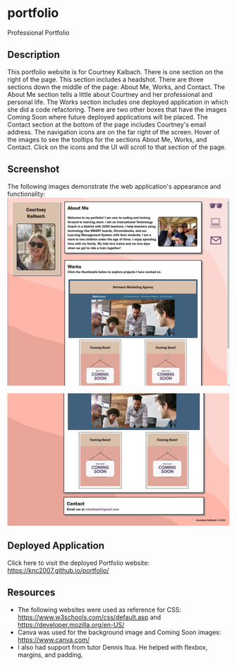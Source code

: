 # portfolio
Professional Portfolio

## Description
This portfolio website is for Courtney Kalbach. There is one section on the right of the page. This section includes a headshot. There are three sections down the middle of the page: About Me, Works, and Contact. The About Me section tells a little about Courtney and her professional and personal life. The Works section includes one deployed application in which she did a code refactoring. There are two other boxes that have the images Coming Soon where future deployed applications will be placed. The Contact section at the bottom of the page includes Courtney's email address. The navigation icons are on the far right of the screen. Hover of the images to see the tooltips for the sections About Me, Works, and Contact. Click on the icons and the UI will scroll to that section of the page.

## Screenshot
The following images demonstrate the web application's appearance and functionality:
![Portfolio website screenshot number 1 displaying the top of the website.](./assets/images/portfolio%20screenshot%201.png)

![Portfolio website screenshot number 2 displaying the middle and footer parts of the website.](./assets/images/portfolio%20screenshot%202.png)

## Deployed Application
Click here to visit the deployed Portfolio website: https://knc2007.github.io/portfolio/ 

## Resources
- The following websites were used as reference for CSS: https://www.w3schools.com/css/default.asp and https://developer.mozilla.org/en-US/ 
- Canva was used for the background image and Coming Soon images: https://www.canva.com/
- I also had support from tutor Dennis Itua. He helped with flexbox, margins, and padding.
